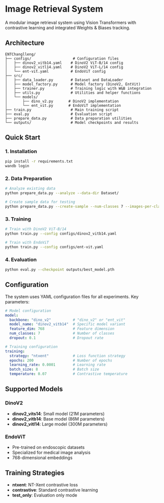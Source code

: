 # Image Retrieval System

A modular image retrieval system using Vision Transformers with contrastive learning and integrated Weights & Biases tracking.

## Architecture

```
ENTChanglleng/
├── configs/                   # Configuration files
│   ├── dinov2_vitb14.yaml    # DinoV2 ViT-B/14 config
│   ├── dinov2_vitl14.yaml    # DinoV2 ViT-L/14 config
│   └── ent-vit.yaml          # EndoViT config
├── src/
│   ├── data_loader.py        # Dataset and DataLoader
│   ├── model_factory.py      # Model factory (DinoV2, EntVit)
│   ├── trainer.py            # Training logic with W&B integration
│   ├── utils.py              # Utilities and helper functions
│   └── models/
│       ├── dino_v2.py       # DinoV2 implementation
│       └── ent_vit.py       # EndoViT implementation
├── train.py                  # Main training script
├── eval.py                   # Evaluation script
├── prepare_data.py           # Data preparation utilities
└── outputs/                  # Model checkpoints and results
```

## Quick Start

### 1. Installation

```bash
pip install -r requirements.txt
wandb login
```

### 2. Data Preparation

```bash
# Analyze existing data
python prepare_data.py --analyze --data-dir Dataset/

# Create sample data for testing
python prepare_data.py --create-sample --num-classes 7 --images-per-class 100
```

### 3. Training

```bash
# Train with DinoV2 ViT-B/14
python train.py --config configs/dinov2_vitb14.yaml

# Train with EndoViT
python train.py --config configs/ent-vit.yaml
```

### 4. Evaluation

```bash
python eval.py --checkpoint outputs/best_model.pth
```

## Configuration

The system uses YAML configuration files for all experiments. Key parameters:

```yaml
# Model configuration
model:
  backbone: "dino_v2"          # "dino_v2" or "ent_vit"
  model_name: "dinov2_vitb14"  # Specific model variant
  feature_dim: 768             # Feature dimension
  num_classes: 7               # Number of classes
  dropout: 0.1                 # Dropout rate

# Training configuration
training:
  strategy: "ntxent"           # Loss function strategy
  epochs: 200                  # Number of epochs
  learning_rate: 0.0001        # Learning rate
  batch_size: 8                # Batch size
  temperature: 0.07            # Contrastive temperature
```

## Supported Models

### DinoV2
- **dinov2_vits14**: Small model (21M parameters)
- **dinov2_vitb14**: Base model (86M parameters)  
- **dinov2_vitl14**: Large model (300M parameters)

### EndoViT
- Pre-trained on endoscopic datasets
- Specialized for medical image analysis
- 768-dimensional embeddings

## Training Strategies

- **ntxent**: NT-Xent contrastive loss
- **contrastive**: Standard contrastive learning
- **test_only**: Evaluation only mode
